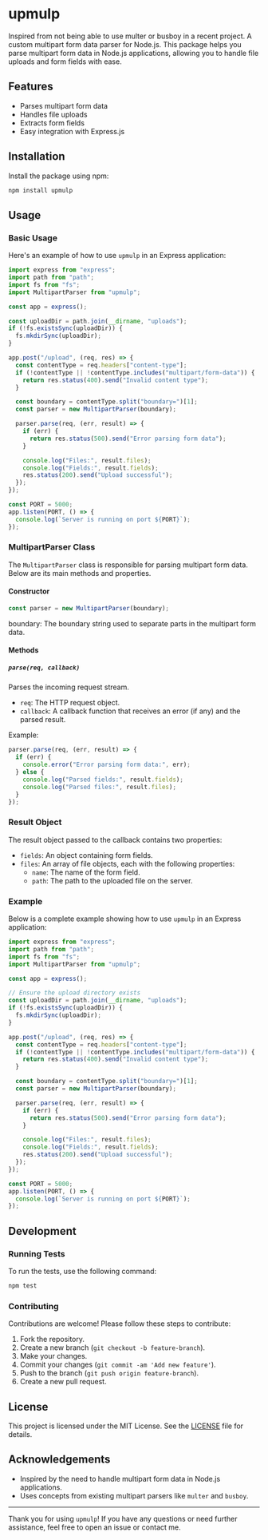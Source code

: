 # upmulp

Inspired from not being able to use multer or busboy in a recent project. A custom multipart form data parser for Node.js. This package helps you parse multipart form data in Node.js applications, allowing you to handle file uploads and form fields with ease.

## Features

- Parses multipart form data
- Handles file uploads
- Extracts form fields
- Easy integration with Express.js

## Installation

Install the package using npm:

```bash
npm install upmulp
```

## Usage

### Basic Usage

Here's an example of how to use `upmulp` in an Express application:

```javascript
import express from "express";
import path from "path";
import fs from "fs";
import MultipartParser from "upmulp";

const app = express();

const uploadDir = path.join(__dirname, "uploads");
if (!fs.existsSync(uploadDir)) {
  fs.mkdirSync(uploadDir);
}

app.post("/upload", (req, res) => {
  const contentType = req.headers["content-type"];
  if (!contentType || !contentType.includes("multipart/form-data")) {
    return res.status(400).send("Invalid content type");
  }

  const boundary = contentType.split("boundary=")[1];
  const parser = new MultipartParser(boundary);

  parser.parse(req, (err, result) => {
    if (err) {
      return res.status(500).send("Error parsing form data");
    }

    console.log("Files:", result.files);
    console.log("Fields:", result.fields);
    res.status(200).send("Upload successful");
  });
});

const PORT = 5000;
app.listen(PORT, () => {
  console.log(`Server is running on port ${PORT}`);
});
```

### MultipartParser Class

The `MultipartParser` class is responsible for parsing multipart form data. Below are its main methods and properties.

#### Constructor

```javascript
const parser = new MultipartParser(boundary);
```

boundary: The boundary string used to separate parts in the multipart form data.

#### Methods

##### `parse(req, callback)`

Parses the incoming request stream.

- `req`: The HTTP request object.
- `callback`: A callback function that receives an error (if any) and the parsed result.

Example:

```javascript
parser.parse(req, (err, result) => {
  if (err) {
    console.error("Error parsing form data:", err);
  } else {
    console.log("Parsed fields:", result.fields);
    console.log("Parsed files:", result.files);
  }
});
```

### Result Object

The result object passed to the callback contains two properties:

- `fields`: An object containing form fields.
- `files`: An array of file objects, each with the following properties:
  - `name`: The name of the form field.
  - `path`: The path to the uploaded file on the server.

### Example

Below is a complete example showing how to use `upmulp` in an Express application:

```javascript
import express from "express";
import path from "path";
import fs from "fs";
import MultipartParser from "upmulp";

const app = express();

// Ensure the upload directory exists
const uploadDir = path.join(__dirname, "uploads");
if (!fs.existsSync(uploadDir)) {
  fs.mkdirSync(uploadDir);
}

app.post("/upload", (req, res) => {
  const contentType = req.headers["content-type"];
  if (!contentType || !contentType.includes("multipart/form-data")) {
    return res.status(400).send("Invalid content type");
  }

  const boundary = contentType.split("boundary=")[1];
  const parser = new MultipartParser(boundary);

  parser.parse(req, (err, result) => {
    if (err) {
      return res.status(500).send("Error parsing form data");
    }

    console.log("Files:", result.files);
    console.log("Fields:", result.fields);
    res.status(200).send("Upload successful");
  });
});

const PORT = 5000;
app.listen(PORT, () => {
  console.log(`Server is running on port ${PORT}`);
});
```

## Development

### Running Tests

To run the tests, use the following command:

```bash
npm test
```

### Contributing

Contributions are welcome! Please follow these steps to contribute:

1. Fork the repository.
2. Create a new branch (`git checkout -b feature-branch`).
3. Make your changes.
4. Commit your changes (`git commit -am 'Add new feature'`).
5. Push to the branch (`git push origin feature-branch`).
6. Create a new pull request.

## License

This project is licensed under the MIT License. See the [LICENSE](./LICENSE) file for details.

## Acknowledgements

- Inspired by the need to handle multipart form data in Node.js applications.
- Uses concepts from existing multipart parsers like `multer` and `busboy`.

---

Thank you for using `upmulp`! If you have any questions or need further assistance, feel free to open an issue or contact me.
